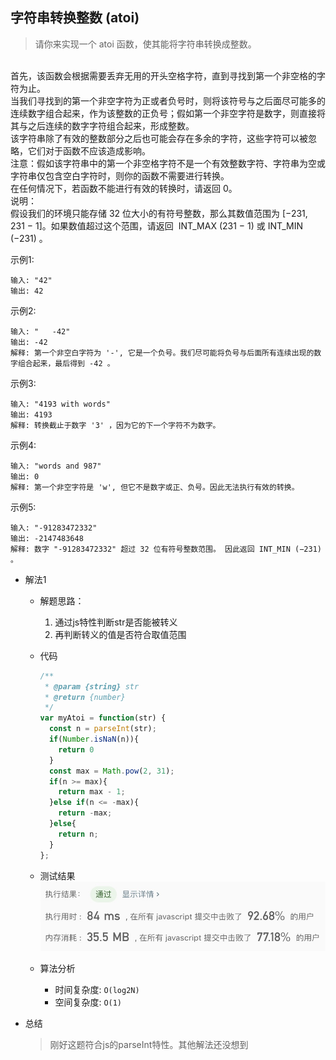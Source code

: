 ## 字符串转换整数 (atoi)

> 请你来实现一个 atoi 函数，使其能将字符串转换成整数。
  <br/>
  首先，该函数会根据需要丢弃无用的开头空格字符，直到寻找到第一个非空格的字符为止。
   <br/>
  当我们寻找到的第一个非空字符为正或者负号时，则将该符号与之后面尽可能多的连续数字组合起来，作为该整数的正负号；假如第一个非空字符是数字，则直接将其与之后连续的数字字符组合起来，形成整数。
   <br/>
  该字符串除了有效的整数部分之后也可能会存在多余的字符，这些字符可以被忽略，它们对于函数不应该造成影响。
   <br/>
  注意：假如该字符串中的第一个非空格字符不是一个有效整数字符、字符串为空或字符串仅包含空白字符时，则你的函数不需要进行转换。
   <br/>
  在任何情况下，若函数不能进行有效的转换时，请返回 0。
   <br/>
  说明：
   <br/>
  假设我们的环境只能存储 32 位大小的有符号整数，那么其数值范围为 [−231,  231 − 1]。如果数值超过这个范围，请返回  INT_MAX (231 − 1) 或 INT_MIN (−231) 。

示例1:
```text
输入: "42"
输出: 42
```

示例2:
```text
输入: "   -42"
输出: -42
解释: 第一个非空白字符为 '-', 它是一个负号。我们尽可能将负号与后面所有连续出现的数字组合起来，最后得到 -42 。
```

示例3:
```text
输入: "4193 with words"
输出: 4193
解释: 转换截止于数字 '3' ，因为它的下一个字符不为数字。
```

示例4:
```text
输入: "words and 987"
输出: 0
解释: 第一个非空字符是 'w', 但它不是数字或正、负号。因此无法执行有效的转换。
```

示例5:
```text
输入: "-91283472332"
输出: -2147483648
解释: 数字 "-91283472332" 超过 32 位有符号整数范围。 因此返回 INT_MIN (−231) 。
```

- 解法1
  - 解题思路：
    1. 通过js特性判断str是否能被转义
    2. 再判断转义的值是否符合取值范围
    
  - 代码
    ```javascript
    /**
     * @param {string} str
     * @return {number}
     */
    var myAtoi = function(str) {
      const n = parseInt(str);
      if(Number.isNaN(n)){
        return 0
      }
      const max = Math.pow(2, 31);
      if(n >= max){
        return max - 1;
      }else if(n <= -max){
        return -max;
      }else{
        return n;
      }
    };
    ```
  - 测试结果
  ![](result8-1.jpg)
  
  - 算法分析
    - 时间复杂度: `O(log2N)`
    - 空间复杂度: `O(1)`
    
- 总结
  > 刚好这题符合js的parseInt特性。其他解法还没想到